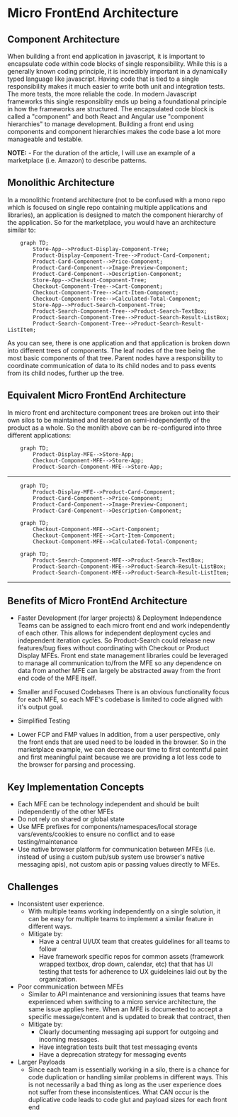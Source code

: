# Micro FrontEnd Architecture

## Component Architecture
When building a front end application in javascript, it is important to encapsulate code within code blocks of single responsibility.  While this is a generally known coding principle, it is incredibly important in a dynamically typed language like javascript.  Having code that is tied to a single responsibility makes it much easier to write both unit and integration tests. The more tests, the more reliable the code.  In modern Javascript frameworks this single responsiblity ends up being a foundational principle in how the frameworks are structured.  The encapsulated code block is called a "component" and both React and Angular use "component hierarchies" to manage development.  Building a front end using components and component hierarchies makes the code base a lot more manageable and testable.

**NOTE:** - For the duration of the article, I will use an example of a marketplace (i.e. Amazon) to describe patterns.

## Monolithic Architecture
In a monolithic frontend architecture (not to be confused with a mono repo which is focused on single repo containing multiple applications and libraries), an application is designed to match the component hierarchy of the application.  So for the marketplace, you would have an architecture similar to:
```mermaid
    graph TD;
        Store-App-->Product-Display-Component-Tree;
        Product-Display-Component-Tree-->Product-Card-Component;
        Product-Card-Component-->Price-Component;
        Product-Card-Component-->Image-Preview-Component;
        Product-Card-Component-->Description-Component;
        Store-App-->Checkout-Component-Tree;
        Checkout-Component-Tree-->Cart-Component;
        Checkout-Component-Tree-->Cart-Item-Component;
        Checkout-Component-Tree-->Calculated-Total-Component;
        Store-App-->Product-Search-Component-Tree;
        Product-Search-Component-Tree-->Product-Search-TextBox;
        Product-Search-Component-Tree-->Product-Search-Result-ListBox;
        Product-Search-Component-Tree-->Product-Search-Result-ListItem;
```
As you can see, there is one application and that application is broken down into different trees of components.  The leaf nodes of the tree being the most basic components of that tree.  Parent nodes have a responsibility to coordinate communication of data to its child nodes and to pass events from its child nodes, further up the tree.

## Equivalent Micro FrontEnd Architecture
In micro front end architecture component trees are broken out into their own silos to be maintained and iterated on semi-independently of the product as a whole.  So the monlith above can be re-configured into three different applications: 
```mermaid
    graph TD;
        Product-Display-MFE-->Store-App;
        Checkout-Component-MFE-->Store-App;
        Product-Search-Component-MFE-->Store-App;
```
---
```mermaid
    graph TD;
        Product-Display-MFE-->Product-Card-Component;
        Product-Card-Component-->Price-Component;
        Product-Card-Component-->Image-Preview-Component;
        Product-Card-Component-->Description-Component;
```

```mermaid
    graph TD;
        Checkout-Component-MFE-->Cart-Component;
        Checkout-Component-MFE-->Cart-Item-Component;
        Checkout-Component-MFE-->Calculated-Total-Component;
```

```mermaid
    graph TD;
        Product-Search-Component-MFE-->Product-Search-TextBox;
        Product-Search-Component-MFE-->Product-Search-Result-ListBox;
        Product-Search-Component-MFE-->Product-Search-Result-ListItem;
```
---

## Benefits of Micro FrontEnd Architecture
*  Faster Development (for larger projects) & Deployment Independence
Teams can be assigned to each micro front end and work independently of each other.  This allows for independent deployment cycles and independent iteration cycles.  So Product-Search could release new features/bug fixes without coordinating with Checkout or Product Display MFEs.  Front end state management libraries could be leveraged to manage all communication to/from the MFE so any dependence on data from another MFE can largely be abstracted away from the front end code of the MFE itself. 

*  Smaller and Focused Codebases
There is an obvious functionality focus for each MFE, so each MFE's codebase is limited to code aligned with it's output goal.  

*  Simplified Testing


* Lower FCP and FMP values
In addition, from a user perspective, only the front ends that are used need to be loaded in the browser.  So in the marketplace example, we can decrease our time to first contentful paint and first meaningful paint because we are providing a lot less code to the browser for parsing and processing.

## Key Implementation Concepts
* Each MFE can be technology independent and should be built independently of the other MFEs
* Do not rely on shared or global state
* Use MFE prefixes for components/namespaces/local storage vars/events/cookies to ensure no conflict and to ease testing/maintenance
* Use native browser platform for communication between MFEs (i.e. instead of using a custom pub/sub system use browser's native messaging apis), not custom apis or passing values directly to MFEs.  

## Challenges
* Inconsistent user experience.  
    * With multiple teams working independently on a single solution, it can be easy for multiple teams to implement a similar feature in different ways.
    * Mitigate by:
        * Have a central UI/UX team that creates guidelines for all teams to follow
        * Have framework specific repos for common assets (framework wrapped textbox, drop down, calendar, etc) that that has UI testing that tests for adherence to UX guideleines laid out by the organization.
* Poor communication between MFEs
    * Similar to API maintenance and versionining issues that teams have experienced when swithcing to a micro service architecture, the same issue applies here.  When an MFE is documented to accept a specific message/content and is updated to break that contract, then 
    * Mitigate by: 
        * Clearly documenting messaging api support for outgoing and incoming messages.
        * Have integration tests built that test messaging events
        * Have a deprecation strategy for messaging events
* Larger Payloads
    * Since each team is essentially working in a silo, there is a chance for code duplication or handling similar problems in different ways.  This is not necessarily a bad thing as long as the user experience does not suffer from these inconsistentices.  What CAN occur is the duplicative code leads to code glut and payload sizes for each front end 

